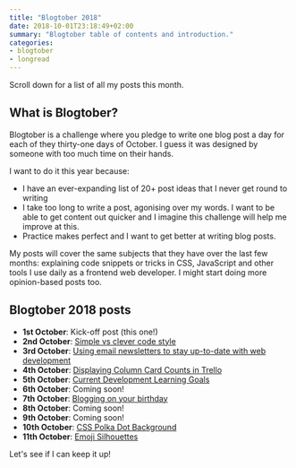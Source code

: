 ```yaml
---
title: "Blogtober 2018"
date: 2018-10-01T23:18:49+02:00
summary: "Blogtober table of contents and introduction."
categories:
- blogtober
- longread
---
```


Scroll down for a list of all my posts this month.

## What is Blogtober?

Blogtober is a challenge where you pledge to write one blog post a day for each of they thirty-one days of October. I guess it was designed by someone with too much time on their hands.

I want to do it this year because:

- I have an ever-expanding list of 20+ post ideas that I never get round to writing
- I take too long to write a post, agonising over my words. I want to be able to get content out quicker and I imagine this challenge will help me improve at this.
- Practice makes perfect and I want to get better at writing blog posts.

My posts will cover the same subjects that they have over the last few months: explaining code snippets or tricks in CSS, JavaScript and other tools I use daily as a frontend web developer. I might start doing more opinion-based posts too.

## Blogtober 2018 posts

- **1st October**: Kick-off post (this one!)
- **2nd October**: [Simple vs clever code style](/blog/2018-10-02-simple-vs-clever-code-style)
- **3rd October**: [Using email newsletters to stay up-to-date with web development](/blog/2018-10-03-using-email-newsletters-to-stay-up-to-date-with-web-development/)
- **4th October**: [Displaying Column Card Counts in Trello](/blog/2018-10-04-displaying-column-card-counts-in-trello/)
- **5th October**: [Current Development Learning Goals](/blog/2018-10-05-current-development-learning-goals/)
- **6th October**: Coming soon!
- **7th October**: [Blogging on your birthday](/blog/2018-10-07-blogging-on-your-birthday/)
- **8th October**: Coming soon!
- **9th October**: Coming soon!
- **10th October**: [CSS Polka Dot Background](/blog/2018-10-06-css-polka-dot-background/)
- **11th October**: [Emoji Silhouettes](/blog/2018-10-11-emoji-silhouettes/)

Let's see if I can keep it up!
